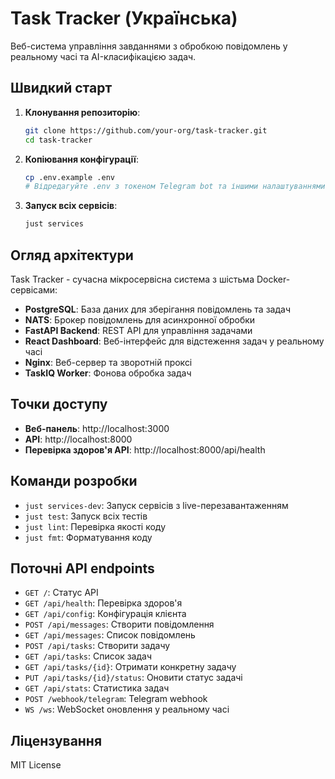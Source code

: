 # Task Tracker (Українська)

Веб-система управління завданнями з обробкою повідомлень у реальному часі та AI-класифікацією задач.

## Швидкий старт

1. **Клонування репозиторію**:
   ```bash
   git clone https://github.com/your-org/task-tracker.git
   cd task-tracker
   ```

2. **Копіювання конфігурації**:
   ```bash
   cp .env.example .env
   # Відредагуйте .env з токеном Telegram bot та іншими налаштуваннями
   ```

3. **Запуск всіх сервісів**:
   ```bash
   just services
   ```

## Огляд архітектури

Task Tracker - сучасна мікросервісна система з шістьма Docker-сервісами:
- **PostgreSQL**: База даних для зберігання повідомлень та задач
- **NATS**: Брокер повідомлень для асинхронної обробки
- **FastAPI Backend**: REST API для управління задачами
- **React Dashboard**: Веб-інтерфейс для відстеження задач у реальному часі
- **Nginx**: Веб-сервер та зворотній проксі
- **TaskIQ Worker**: Фонова обробка задач

## Точки доступу

- **Веб-панель**: http://localhost:3000
- **API**: http://localhost:8000
- **Перевірка здоров'я API**: http://localhost:8000/api/health

## Команди розробки

- `just services-dev`: Запуск сервісів з live-перезавантаженням
- `just test`: Запуск всіх тестів
- `just lint`: Перевірка якості коду
- `just fmt`: Форматування коду

## Поточні API endpoints

- `GET /`: Статус API
- `GET /api/health`: Перевірка здоров'я
- `GET /api/config`: Конфігурація клієнта
- `POST /api/messages`: Створити повідомлення
- `GET /api/messages`: Список повідомлень
- `POST /api/tasks`: Створити задачу
- `GET /api/tasks`: Список задач
- `GET /api/tasks/{id}`: Отримати конкретну задачу
- `PUT /api/tasks/{id}/status`: Оновити статус задачі
- `GET /api/stats`: Статистика задач
- `POST /webhook/telegram`: Telegram webhook
- `WS /ws`: WebSocket оновлення у реальному часі

## Ліцензування

MIT License